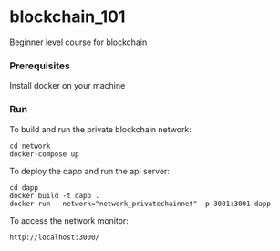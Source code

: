 # blockchain_101
Beginner level course for blockchain

### Prerequisites

Install docker on your machine

### Run

To build and run the private blockchain network:

```
cd network
docker-compose up
``` 

To deploy the dapp and run the api server:

```
cd dapp
docker build -t dapp .
docker run --network="network_privatechainnet" -p 3001:3001 dapp
``` 

To access the network monitor:

```
http://localhost:3000/
```